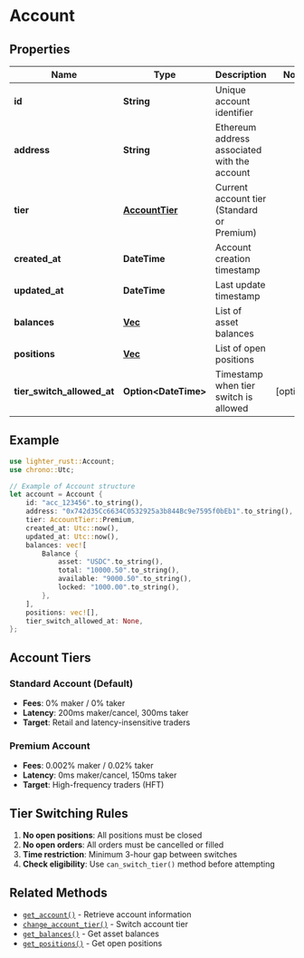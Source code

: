 # Account

## Properties

Name | Type | Description | Notes
------------ | ------------- | ------------- | -------------
**id** | **String** | Unique account identifier | 
**address** | **String** | Ethereum address associated with the account | 
**tier** | [**AccountTier**](AccountTier.md) | Current account tier (Standard or Premium) | 
**created_at** | **DateTime<Utc>** | Account creation timestamp | 
**updated_at** | **DateTime<Utc>** | Last update timestamp | 
**balances** | [**Vec<Balance>**](Balance.md) | List of asset balances | 
**positions** | [**Vec<Position>**](Position.md) | List of open positions | 
**tier_switch_allowed_at** | **Option<DateTime<Utc>>** | Timestamp when tier switch is allowed | [optional]

## Example

```rust
use lighter_rust::Account;
use chrono::Utc;

// Example of Account structure
let account = Account {
    id: "acc_123456".to_string(),
    address: "0x742d35Cc6634C0532925a3b844Bc9e7595f0bEb1".to_string(),
    tier: AccountTier::Premium,
    created_at: Utc::now(),
    updated_at: Utc::now(),
    balances: vec![
        Balance {
            asset: "USDC".to_string(),
            total: "10000.50".to_string(),
            available: "9000.50".to_string(),
            locked: "1000.00".to_string(),
        },
    ],
    positions: vec![],
    tier_switch_allowed_at: None,
};
```

## Account Tiers

### Standard Account (Default)
- **Fees**: 0% maker / 0% taker
- **Latency**: 200ms maker/cancel, 300ms taker
- **Target**: Retail and latency-insensitive traders

### Premium Account
- **Fees**: 0.002% maker / 0.02% taker
- **Latency**: 0ms maker/cancel, 150ms taker
- **Target**: High-frequency traders (HFT)

## Tier Switching Rules

1. **No open positions**: All positions must be closed
2. **No open orders**: All orders must be cancelled or filled
3. **Time restriction**: Minimum 3-hour gap between switches
4. **Check eligibility**: Use `can_switch_tier()` method before attempting

## Related Methods

- [`get_account()`](AccountApi.md#get_account) - Retrieve account information
- [`change_account_tier()`](AccountApi.md#change_account_tier) - Switch account tier
- [`get_balances()`](AccountApi.md#get_balances) - Get asset balances
- [`get_positions()`](AccountApi.md#get_positions) - Get open positions